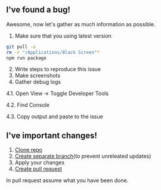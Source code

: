 I've found a bug!
-----
Awesome, now let's gather as much information as possible.

1. Make sure that you using latest version
```bash
git pull -u
rm -r "/Applications/Black Screen"*
npm run package
```
2. Write steps to reproduce this issue
3. Make screenshots
4. Gather debug logs

 4.1. Open View -> Toggle Developer Tools
 
 4.2. Find Console
 
 4.3. Copy output and paste to the issue
 
 
I've important changes!
------
1. [Clone repo](https://help.github.com/articles/importing-a-git-repository-using-the-command-line/)
2. [Create separate branch](https://github.com/Kunena/Kunena-Forum/wiki/Create-a-new-branch-with-git-and-manage-branches)(to prevent unreleated updates)
3. Apply your changes
4. [Create pull request](https://help.github.com/articles/creating-a-pull-request/)

In pull request assume what you have been done.